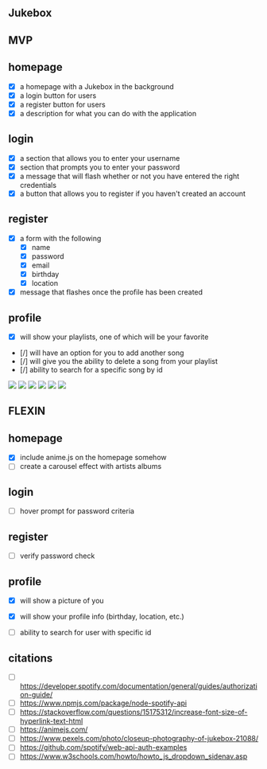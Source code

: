 ## Jukebox

## MVP 

## homepage 
- [x] a homepage with a Jukebox in the background 
- [X] a login button for users 
- [X] a register button for users 
- [X] a description for what you can do with the application 

## login 
- [X] a section that allows you to enter your username 
- [X] section that prompts you to enter your password
- [X] a message that will flash whether or not you have entered the right credentials 
- [X] a button that allows you to register if you haven't created an account 

## register 
- [X] a form with the following
    - [X] name
    - [X] password
    - [X] email
    - [X] birthday
    - [X] location
- [X] message that flashes once the profile has been created 

## profile 
- [X] will show your playlists, one of which will be your favorite
- [/] will have an option for you to add another song
- [/] will give you the ability to delete a song from your playlist 
- [/] ability to search for a specific song by id 

![](IMG_3005.jpeg)
![](IMG_3006.jpeg)
![](IMG_3007.jpeg)
![](IMG_3008.jpeg)
![](IMG_2020-07-02.jpeg)
![](IMG_2-20.jpeg)


## FLEXIN

## homepage
- [X] include anime.js on the homepage somehow
- [ ] create a carousel effect with artists albums

## login
- [ ] hover prompt for password criteria 


## register 
- [ ] verify password check

## profile
- [X] will show a picture of you
- [X] will show your profile info (birthday, location, etc.)
- [ ] ability to search for user with specific id


## citations

- [ ] https://developer.spotify.com/documentation/general/guides/authorization-guide/
- [ ] https://www.npmjs.com/package/node-spotify-api
- [ ] https://stackoverflow.com/questions/15175312/increase-font-size-of-hyperlink-text-html
- [ ] https://animejs.com/
- [ ] https://www.pexels.com/photo/closeup-photography-of-jukebox-21088/
- [ ] https://github.com/spotify/web-api-auth-examples
- [ ] https://www.w3schools.com/howto/howto_js_dropdown_sidenav.asp